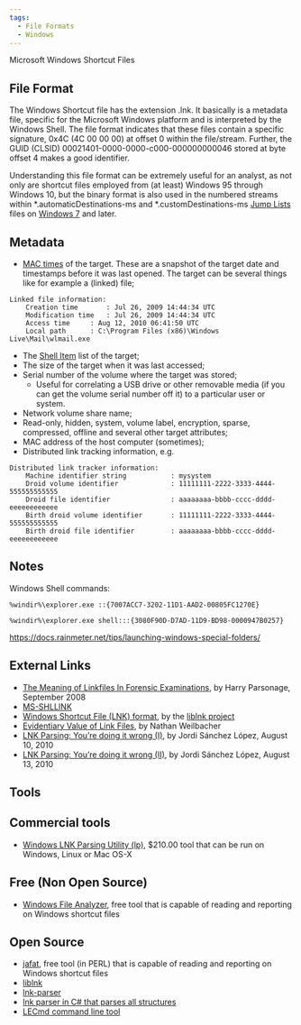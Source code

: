 ```yaml
---
tags:
  - File Formats
  - Windows
---
```

Microsoft Windows Shortcut Files

## File Format

The Windows Shortcut file has the extension .lnk. It basically is a
metadata file, specific for the Microsoft Windows platform and is
interpreted by the Windows Shell. The file format indicates that these
files contain a specific signature, 0x4C (4C 00 00 00) at offset 0
within the file/stream. Further, the GUID (CLSID)
00021401-0000-0000-c000-000000000046 stored at byte offset 4 makes a
good identifier.

Understanding this file format can be extremely useful for an analyst,
as not only are shortcut files employed from (at least) Windows 95
through Windows 10, but the binary format is also used in the numbered
streams within \*.automaticDestinations-ms and \*.customDestinations-ms
[Jump Lists](jump_lists.md) files on [Windows 7](windows_7.md) and later.

## Metadata

- [MAC times](mac_times.md) of the target. These are a snapshot
  of the target date and timestamps before it was last opened. The
  target can be several things like for example a (linked) file;

<!-- -->

    Linked file information:
        Creation time       : Jul 26, 2009 14:44:34 UTC
        Modification time   : Jul 26, 2009 14:44:34 UTC
        Access time     : Aug 12, 2010 06:41:50 UTC
        Local path      : C:\Program Files (x86)\Windows Live\Mail\wlmail.exe

- The [Shell Item](shell_item.md) list of the target;
- The size of the target when it was last accessed;
- Serial number of the volume where the target was stored;
  - Useful for correlating a USB drive or other removable media (if you
    can get the volume serial number off it) to a particular user or
    system.
- Network volume share name;
- Read-only, hidden, system, volume label, encryption, sparse,
  compressed, offline and several other target attributes;
- MAC address of the host computer (sometimes);
- Distributed link tracking information, e.g.

<!-- -->

    Distributed link tracker information:
        Machine identifier string           : mysystem
        Droid volume identifier             : 11111111-2222-3333-4444-555555555555
        Droid file identifier               : aaaaaaaa-bbbb-cccc-dddd-eeeeeeeeeeee
        Birth droid volume identifier       : 11111111-2222-3333-4444-555555555555
        Birth droid file identifier         : aaaaaaaa-bbbb-cccc-dddd-eeeeeeeeeeee

## Notes

Windows Shell commands:

    %windir%\explorer.exe ::{7007ACC7-3202-11D1-AAD2-00805FC1270E}

    %windir%\explorer.exe shell:::{3080F90D-D7AD-11D9-BD98-0000947B0257}

<https://docs.rainmeter.net/tips/launching-windows-special-folders/>

## External Links

- [The Meaning of Linkfiles In Forensic Examinations](http://computerforensics.parsonage.co.uk/downloads/TheMeaningofLIFE.pdf),
  by Harry Parsonage, September 2008
- [MS-SHLLINK](https://learn.microsoft.com/en-us/openspecs/windows_protocols/ms-shllink/16cb4ca1-9339-4d0c-a68d-bf1d6cc0f943)
- [Windows Shortcut File (LNK) format](https://github.com/libyal/liblnk/blob/master/documentation/Windows%20Shortcut%20File%20(LNK)%20format.asciidoc),
  by the [liblnk project](liblnk.md)
- [Evidentiary Value of Link Files](https://www.forensicfocus.com/link-file-evidentiary-value), by
  Nathan Weilbacher
- [LNK Parsing: You’re doing it wrong (I)](http://blog.0x01000000.org/2010/08/10/lnk-parsing-youre-doing-it-wrong-i/),
  by Jordi Sánchez López, August 10, 2010
- [LNK Parsing: You’re doing it wrong (II)](http://blog.0x01000000.org/2010/08/13/lnk-parsing-youre-doing-it-wrong-ii/),
  by Jordi Sánchez López, August 13, 2010

## Tools

## Commercial tools

- [Windows LNK Parsing Utility (lp)](http://www.tzworks.net/prototype_page.php?proto_id=11),
  \$210.00 tool that can be run on Windows, Linux or Mac OS-X

## Free (Non Open Source)

- [Windows File Analyzer](http://mitec.cz/wfa.html), free tool that is
  capable of reading and reporting on Windows shortcut files

## Open Source

- [jafat](https://jafat.sourceforge.net/files.html), free tool (in PERL)
  that is capable of reading and reporting on Windows shortcut files
- [liblnk](liblnk.md)
- [lnk-parser](https://code.google.com/archive/p/lnk-parser)
- [lnk parser in C# that parses all structures](https://github.com/EricZimmerman/Lnk/)
- [LECmd command line tool](https://github.com/EricZimmerman/LECmd/)
